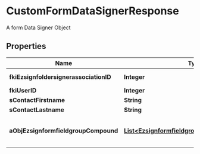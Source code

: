 

# CustomFormDataSignerResponse

A form Data Signer Object

## Properties

Name | Type | Description | Notes
------------ | ------------- | ------------- | -------------
**fkiEzsignfoldersignerassociationID** | **Integer** | The unique ID of the Ezsignfoldersignerassociation | 
**fkiUserID** | **Integer** | The unique ID of the User |  [optional]
**sContactFirstname** | **String** | The First name of the contact | 
**sContactLastname** | **String** | The Last name of the contact | 
**aObjEzsignformfieldgroupCompound** | [**List&lt;EzsignformfieldgroupResponseCompound&gt;**](EzsignformfieldgroupResponseCompound.md) | This array contains the labels or each Form fields in the form but WITHOUT the values | 



